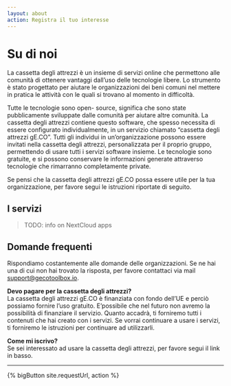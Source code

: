 ```yaml
---
layout: about
action: Registra il tuo interesse
---
```


# Su di noi

La cassetta degli attrezzi è un insieme di servizi online che permettono alle comunità di ottenere vantaggi dall’uso delle tecnologie libere. Lo strumento è stato progettato per aiutare le organizzazioni dei beni comuni nel mettere in pratica le attività con le quali si trovano al momento in difficoltà.

Tutte le tecnologie sono open- source, significa che sono state pubblicamente sviluppate dalle comunità per aiutare altre comunità. La cassetta degli attrezzi contiene questo software, che spesso necessita di essere configurato individualmente, in un servizio chiamato “cassetta degli attrezzi gE.CO”. Tutti gli individui in un’organizzazione possono essere invitati nella cassetta degli attrezzi, personalizzata per il proprio gruppo, permettendo di usare tutti i servizi software insieme. Le tecnologie sono gratuite, e si possono conservare le informazioni generate attraverso tecnologie che rimarranno completamente private.

Se pensi che la cassetta degli attrezzi gE.CO possa essere utile per la tua organizzazione, per favore segui le istruzioni riportate di seguito.

## I servizi

> TODO: info on NextCloud apps

## Domande frequenti

Rispondiamo costantemente alle domande delle organizzazioni. Se ne hai una di cui non hai trovato la risposta, per favore contattaci via mail
[support@gecotoolbox.io](mailto:support@gecotoolbox.io).

**Devo pagare per la cassetta degli attrezzi?**<br>
La cassetta degli attrezzi gE.CO è finanziata con fondo dell’UE e perciò possiamo fornire l’uso gratuito. E’possibile che nel futuro non avremo la possibilità di finanziare il servizio. Quanto accadrà, ti forniremo tutti i contenuti che hai creato con i servizi. Se vorrai continuare a usare i servizi, ti forniremo le istruzioni per continuare ad utilizzarli.

**Come mi iscrivo?**<br>
Se sei interessato ad usare la cassetta degli attrezzi, per favore segui il link in basso.

---

{% bigButton site.requestUrl, action %}
